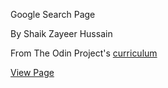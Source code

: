 Google Search Page

By Shaik Zayeer Hussain

From The Odin Project's [curriculum](http://www.theodinproject.com/courses/web-development-101/lessons/html-css)

[View Page](https://zayeer.github.io/google-search-page/)